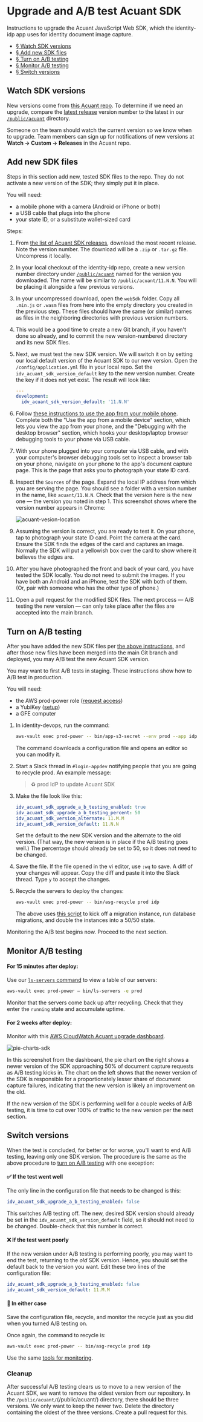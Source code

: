 # Upgrade and A/B test Acuant SDK

Instructions to upgrade the Acuant JavaScript Web SDK, which the identity-idp app uses for identity document image capture.
* [§ Watch SDK versions](#watch-sdk-versions)
* [§ Add new SDK files](#add-new-sdk-files)
* [§ Turn on A/B testing](#turn-on-ab-testing)
* [§ Monitor A/B testing](#monitor-ab-testing)
* [§ Switch versions](#switch-versions)

## Watch SDK versions

New versions come from [this Acuant repo](https://github.com/Acuant/JavascriptWebSDKV11). To determine if we need an upgrade, compare the [latest release](https://github.com/Acuant/JavascriptWebSDKV11/releases) version number to the latest in our [`/public/acuant`](/public/acuant) directory.

Someone on the team should watch the current version so we know when to upgrade. Team members can sign up for notifications of new versions at **Watch → Custom → Releases** in the Acuant repo.

## Add new SDK files

Steps in this section add new, tested SDK files to the repo. They do not activate a new version of the SDK; they simply put it in place.

You will need:
* a mobile phone with a camera (Android or iPhone or both)
* a USB cable that plugs into the phone
* your state ID, or a substitute wallet-sized card

Steps:

1. From [the list of Acuant SDK releases](https://github.com/Acuant/JavascriptWebSDKV11/releases), download the most recent release. Note the version number. The download will be a `.zip` or `.tar.gz` file. Uncompress it locally.

2. In your local checkout of the identity-idp repo, create a new version number directory under [`/public/acuant`](/public/acuant) named for the version you downloaded. The name will be similar to `/public/acuant/11.N.N`. You will be placing it alongside a few previous versions.

3. In your uncompressed download, open the `webSdk` folder. Copy all `.min.js` or `.wasm` files from here into the empty directory you created in the previous step. These files should have the same (or similar) names as files in the neighboring directories with previous version numbers.

4. This would be a good time to create a new Git branch, if you haven't done so already, and to commit the new version-numbered directory and its new SDK files.

5. Next, we must test the new SDK version. We will switch it on by setting our local default version of the Acuant SDK to our new version. Open the `/config/application.yml` file in your local repo. Set the `idv_acuant_sdk_version_default` key to the new version number. Create the key if it does not yet exist. The result will look like:
    ```yml
    ---
    development:
      idv_acuant_sdk_version_default: '11.N.N'
    ```

6. Follow [these instructions to use the app from your mobile phone](mobile.md). Complete both the "Use the app from a mobile device" section, which lets you view the app from your phone, and the "Debugging with the desktop browser" section, which hooks your desktop/laptop browser debugging tools to your phone via USB cable.

7. With your phone plugged into your computer via USB cable, and with your computer's browser debugging tools set to inspect a browser tab on your phone, navigate on your phone to the app's document capture page. This is the page that asks you to photograph your state ID card.

8. Inspect the `Sources` of the page. Expand the local IP address from which you are serving the page. You should see a folder with a version number in the name, like `acuant/11.N.N`. Check that the version here is the new one &mdash; the version you noted in step 1. This screenshot shows where the version number appears in Chrome:

    ![acuant-vesion-location](https://user-images.githubusercontent.com/546123/232644328-35922329-ad30-489e-943f-4125c009f74d.png)


9. Assuming the version is correct, you are ready to test it. On your phone, tap to photograph your state ID card. Point the camera at the card. Ensure the SDK finds the edges of the card and captures an image. Normally the SDK will put a yellowish box over the card to show where it believes the edges are.

10. After you have photographed the front and back of your card, you have tested the SDK locally. You do not need to submit the images. If you have both an Android and an iPhone, test the SDK with both of them. (Or, pair with someone who has the other type of phone.)

11. Open a pull request for the modified SDK files. The next process &mdash; A/B testing the new version &mdash; can only take place after the files are accepted into the main branch.

## Turn on A/B testing

After you have added the new SDK files per [the above instructions](#add-new-sdk-files), and after those new files have been merged into the main Git branch and deployed, you may A/B test the new Acuant SDK version.

You may want to first A/B tests in staging. These instructions show how to A/B test in production.

You will need:
* the AWS prod-power role ([request access](https://github.com/18F/identity-devops/issues/new?assignees=&labels=administration&template=onboarding-devops-prod.md&title=Onboarding+to+Production+for+%5BTEAM_MEMBER%5D))
* a YubiKey ([setup](https://github.com/18F/identity-devops/wiki/Setting-Up-your-Login.gov-Infrastructure-Configuration#configuring-a-yubikey-as-a-virtual-mfa-device))
* a GFE computer

1. In identity-devops, run the command:

    ```zsh
    aws-vault exec prod-power -- bin/app-s3-secret --env prod --app idp --edit
    ```

    The command downloads a configuration file and opens an editor so you can modify it.

2. Start a Slack thread in `#login-appdev` notifying people that you are going to recycle prod. An example message:
    > ♻ prod IdP to update Acuant SDK

3. Make the file look like this:

    ```yml
    idv_acuant_sdk_upgrade_a_b_testing_enabled: true
    idv_acuant_sdk_upgrade_a_b_testing_percent: 50
    idv_acuant_sdk_version_alternate: 11.M.M
    idv_acuant_sdk_version_default: 11.N.N
    ```
 
    Set the default to the new SDK version and the alternate to the old version. (That way, the new version is in place if the A/B testing goes well.) The percentage should already be set to 50, so it does not need to be changed.
    
4. Save the file. If the file opened in the vi editor, use `:wq` to save. A diff of your changes will appear. Copy the diff and paste it into the Slack thread. Type `y` to accept the changes.

5. Recycle the servers to deploy the changes:

    ```zsh
    aws-vault exec prod-power -- bin/asg-recycle prod idp
    ```
    
    The above uses [this script](https://github.com/18F/identity-devops/wiki/Deploying-Infrastructure-Code#recycle-hosts) to kick off a migration instance, run database migrations, and double the instances into a 50/50 state.

Monitoring the A/B test begins now. Proceed to the next section.

## Monitor A/B testing

#### For 15 minutes after deploy:

Use our [`ls-servers` command](https://handbook.login.gov/articles/devops-scripts.html#ls-servers) to view a table of our servers:

```zsh
aws-vault exec prod-power — bin/ls-servers -e prod
```

Monitor that the servers come back up after recycling. Check that they enter the `running` state and accumulate uptime.

#### For 2 weeks after deploy:

Monitor with this [AWS CloudWatch Acuant upgrade dashboard](https://us-west-2.console.aws.amazon.com/cloudwatch/home?region=us-west-2#dashboards:name=js-acuant-upgrade).

![pie-charts-sdk](https://user-images.githubusercontent.com/546123/232889932-432e5cd5-c460-4a0a-8c6b-9f54324f327b.png)

In this screenshot from the dashboard, the pie chart on the right shows a newer version of the SDK approaching 50% of document capture requests as A/B testing kicks in. The chart on the left shows that the newer version of the SDK is responsible for a proportionately lesser share of document capture failures, indicating that the new version is likely an improvement on the old.

If the new version of the SDK is performing well for a couple weeks of A/B testing, it is time to cut over 100% of traffic to the new version per the next section.

## Switch versions

When the test is concluded, for better or for worse, you'll want to end A/B testing, leaving only one SDK version. The procedure is the same as the above procedure to [turn on A/B testing](#turn-on-ab-testing) with one exception:

#### ✅ If the test went well

The only line in the configuration file that needs to be changed is this:

```yml
idv_acuant_sdk_upgrade_a_b_testing_enabled: false
```

This switches A/B testing off. The new, desired SDK version should already be set in the `idv_acuant_sdk_version_default` field, so it should not need to be changed. Double-check that this number is correct.

#### ❌ If the test went poorly

If the new version under A/B testing is performing poorly, you may want to end the test, returning to the *old* SDK version. Hence, you should set the default back to the version you want. Edit these two lines of the configuration file:

```yml
idv_acuant_sdk_upgrade_a_b_testing_enabled: false
idv_acuant_sdk_version_default: 11.M.M
```

#### 🔄 In either case
Save the configuration file, recycle, and monitor the recycle just as you did when you turned A/B testing on.

Once again, the command to recycle is:

```zsh
aws-vault exec prod-power -- bin/asg-recycle prod idp
```
Use the same [tools for monitoring](#monitor-ab-testing).

### Cleanup

After successful A/B testing clears us to move to a new version of the Acuant SDK, we want to remove the oldest version from our repository. In the `/public/acuant/`(/public/acuant/) directory, there should be three versions. We only want to keep the newer two. Delete the directory containing the oldest of the three versions. Create a pull request for this.
